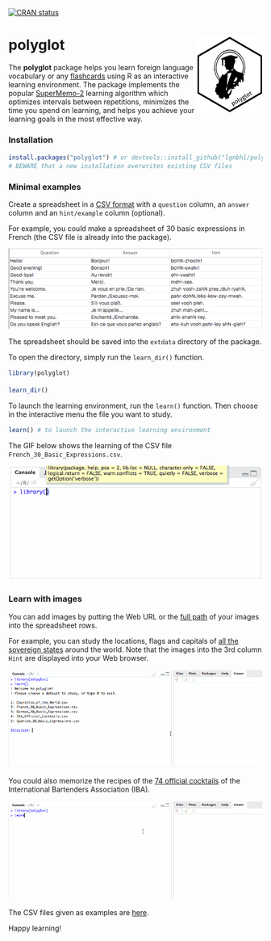 <!-- badges: start -->
[![CRAN
status](https://www.r-pkg.org/badges/version/polyglot)](https://CRAN.R-project.org/package=polyglot)
<!-- badges: end -->

# polyglot <img src="man/figures/logo.png" align="right" />

The **polyglot** package helps you learn foreign language vocabulary or
any [flashcards](https://en.wikipedia.org/wiki/Flashcard) using R as an
interactive learning environment. The package implements the popular
[SuperMemo-2](https://en.wikipedia.org/wiki/SuperMemo) learning
algorithm which optimizes intervals between repetitions, minimizes the
time you spend on learning, and helps you achieve your learning goals in
the most effective
way.

### Installation

``` r
install.packages("polyglot") # or devtools::install_github("lgnbhl/polyglot")
# BEWARE that a new installation overwrites existing CSV files
```

### Minimal examples

Create a spreadsheet in a [CSV
format](https://en.wikipedia.org/wiki/Comma-separated_values) with a
`question` column, an `answer` column and an `hint/example` column
(optional).

For example, you could make a spreadsheet of 30 basic expressions in
French (the CSV file is already into the package).

![](man/figures/screenshot1.png)

The spreadsheet should be saved into the `extdata` directory of the
package.

To open the directory, simply run the `learn_dir()` function.

``` r
library(polyglot)

learn_dir()
```

To launch the learning environment, run the `learn()` function. Then
choose in the interactive menu the file you want to study.

``` r
learn() # to launch the interactive learning environment
```

The GIF below shows the learning of the CSV file
`French_30_Basic_Expressions.csv`.

![](man/figures/screenshot2.gif)

### Learn with images

You can add images by putting the Web URL or the [full
path](https://en.wikipedia.org/wiki/Path_\(computing\)) of your images
into the spreadsheet rows.

For example, you can study the locations, flags and capitals of [all the
sovereign
states](https://en.wikipedia.org/wiki/List_of_sovereign_states) around
the world. Note that the images into the 3rd column `Hint` are displayed
into your Web browser.

![](man/figures/polyglot_world.gif)

You could also memorize the recipes of the [74 official
cocktails](https://en.wikipedia.org/wiki/List_of_IBA_official_cocktails)
of the International Bartenders Association (IBA).

![](man/figures/polyglot_cocktails.gif)

The CSV files given as examples are
[here](https://github.com/lgnbhl/polyglot/tree/master/inst/extdata).

Happy learning\!

